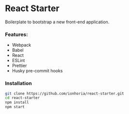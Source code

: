 # React Starter

Boilerplate to bootstrap a new front-end application.

### Features:

- Webpack
- Babel
- React
- ESLint
- Prettier
- Husky pre-commit hooks

### Installation

```sh
git clone https://github.com/ionhoria/react-starter.git
cd react-starter
npm install
npm start
```
